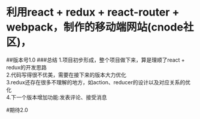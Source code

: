 利用react + redux + react-router + webpack，制作的移动端网站(cnode社区)，
====  

##版本号1.0
###总结
1.项目初步形成，整个项目做下来，算是理顺了react + redux的开发思路<br>
2.代码写得很不优美，需要在接下来的版本大力优化<br>
3.redux还存在很多不理解的地方，如action、reducer的设计以及对应关系的优化<br>
4.下一个版本增加功能:发表评论、接受消息<br>


#期待2.0
